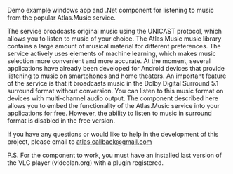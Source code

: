 Demo example windows app and .Net component for listening to music from the popular Atlas.Music service.

The service broadcasts original music using the UNICAST protocol, which allows you to listen to music of your choice.
The Atlas.Music music library contains a large amount of musical material for different preferences.
The service actively uses elements of machine learning, which makes music selection more convenient and more accurate.
At the moment, several applications have already been developed for Android devices that provide listening to music on smartphones and home theaters.
An important feature of the service is that it broadcasts music in the Dolby Digital Surround 5.1 surround format without conversion.
You can listen to this music format on devices with multi-channel audio output.
The component described here allows you to embed the functionality of the Atlas.Music service into your applications for free.
However, the ability to listen to music in surround format is disabled in the free version.

If you have any questions or would like to help in the development of this project, please email to atlas.callback@gmail.com

P.S. For the component to work, you must have an installed last version of the VLC player (videolan.org) with a plugin registered.
